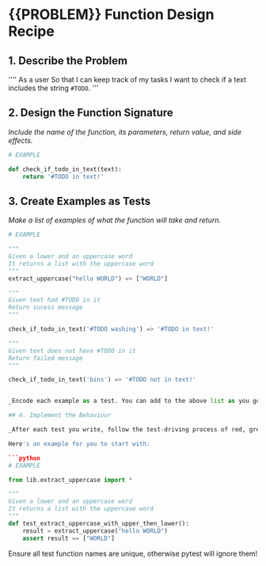 # {{PROBLEM}} Function Design Recipe


## 1. Describe the Problem

''''
As a user
So that I can keep track of my tasks
I want to check if a text includes the string `#TODO`.
'''

## 2. Design the Function Signature

_Include the name of the function, its parameters, return value, and side effects._

```python
# EXAMPLE

def check_if_todo_in_text(text):
    return '#TODO in text!'

```

## 3. Create Examples as Tests

_Make a list of examples of what the function will take and return._

```python
# EXAMPLE

"""
Given a lower and an uppercase word
It returns a list with the uppercase word
"""
extract_uppercase("hello WORLD") => ["WORLD"]

"""
Given text had #TODO in it 
Return sucess message
"""

check_if_todo_in_text('#TODO washing') => '#TODO in text!'

"""
Given text does not have #TODO in it 
Return failed message
"""

check_if_todo_in_text('bins') => '#TODO not in text!'


_Encode each example as a test. You can add to the above list as you go._

## 4. Implement the Behaviour

_After each test you write, follow the test-driving process of red, green, refactor to implement the behaviour._

Here's an example for you to start with:

```python
# EXAMPLE

from lib.extract_uppercase import *

"""
Given a lower and an uppercase word
It returns a list with the uppercase word
"""
def test_extract_uppercase_with_upper_then_lower():
    result = extract_uppercase("hello WORLD")
    assert result == ["WORLD"]
```

Ensure all test function names are unique, otherwise pytest will ignore them!
